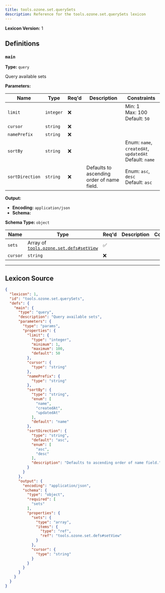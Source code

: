 ```yaml
---
title: tools.ozone.set.querySets
description: Reference for the tools.ozone.set.querySets lexicon
---
```

**Lexicon Version:** 1

## Definitions

<a name="main"></a>
### `main`

**Type:** `query`

Query available sets

**Parameters:**

| Name | Type | Req'd  | Description | Constraints |
|------|------|----------|-------------|-------------|
| `limit` | `integer` | ❌  |  | Min: 1<br/>Max: 100<br/>Default: `50` |
| `cursor` | `string` | ❌  |  |  |
| `namePrefix` | `string` | ❌  |  |  |
| `sortBy` | `string` | ❌  |  | Enum: `name`, `createdAt`, `updatedAt`<br/>Default: `name` |
| `sortDirection` | `string` | ❌  | Defaults to ascending order of name field. | Enum: `asc`, `desc`<br/>Default: `asc` |
**Output:**

- **Encoding:** `application/json`
- **Schema:**

**Schema Type:** `object`

| Name | Type | Req'd  | Description | Constraints |
|------|------|----------|-------------|-------------|
| `sets` | Array of [`tools.ozone.set.defs#setView`](/lexicons/tools/ozone/set/defs#setView) | ✅  |  |  |
| `cursor` | `string` | ❌  |  |  |

---

## Lexicon Source
```json
{
  "lexicon": 1,
  "id": "tools.ozone.set.querySets",
  "defs": {
    "main": {
      "type": "query",
      "description": "Query available sets",
      "parameters": {
        "type": "params",
        "properties": {
          "limit": {
            "type": "integer",
            "minimum": 1,
            "maximum": 100,
            "default": 50
          },
          "cursor": {
            "type": "string"
          },
          "namePrefix": {
            "type": "string"
          },
          "sortBy": {
            "type": "string",
            "enum": [
              "name",
              "createdAt",
              "updatedAt"
            ],
            "default": "name"
          },
          "sortDirection": {
            "type": "string",
            "default": "asc",
            "enum": [
              "asc",
              "desc"
            ],
            "description": "Defaults to ascending order of name field."
          }
        }
      },
      "output": {
        "encoding": "application/json",
        "schema": {
          "type": "object",
          "required": [
            "sets"
          ],
          "properties": {
            "sets": {
              "type": "array",
              "items": {
                "type": "ref",
                "ref": "tools.ozone.set.defs#setView"
              }
            },
            "cursor": {
              "type": "string"
            }
          }
        }
      }
    }
  }
}
```
